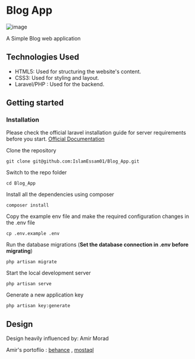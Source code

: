 # Blog App

![image](https://github.com/IslamEssam01/Blog_App/assets/135740521/a07c56cc-2fd4-4ee2-ad50-28130da0ae1c)

A Simple Blog web application

## Technologies Used

- HTML5: Used for structuring the website's content.
- CSS3: Used for styling and layout.
- Laravel/PHP : Used for the backend.


## Getting started

### Installation

Please check the official laravel installation guide for server requirements before you start. [Official Documentation](https://laravel.com/docs/10.x/installation)


Clone the repository

    git clone git@github.com:IslamEssam01/Blog_App.git

Switch to the repo folder

    cd Blog_App

Install all the dependencies using composer

    composer install

Copy the example env file and make the required configuration changes in the .env file

    cp .env.example .env
Run the database migrations (**Set the database connection in .env before migrating**)

    php artisan migrate

Start the local development server

    php artisan serve

Generate a new application key

    php artisan key:generate


## Design
Design heavily influenced by: Amir Morad

Amir's portoflio : [behance](https://www.behance.net/AmirMoradMohammad) , [mostaql](https://mostaql.com/u/Amir69/portfolio)
